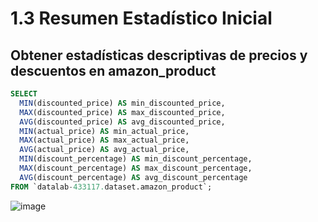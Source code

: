 # **1.3 Resumen Estadístico Inicial**


## **Obtener estadísticas descriptivas de precios y descuentos en amazon_product**

```sql
SELECT 
  MIN(discounted_price) AS min_discounted_price,
  MAX(discounted_price) AS max_discounted_price,
  AVG(discounted_price) AS avg_discounted_price,
  MIN(actual_price) AS min_actual_price,
  MAX(actual_price) AS max_actual_price,
  AVG(actual_price) AS avg_actual_price,
  MIN(discount_percentage) AS min_discount_percentage,
  MAX(discount_percentage) AS max_discount_percentage,
  AVG(discount_percentage) AS avg_discount_percentage
FROM `datalab-433117.dataset.amazon_product`;
```

![image](https://github.com/user-attachments/assets/3fcf1024-2105-49ca-bbff-56c10bb6b30e)




```sql
```

